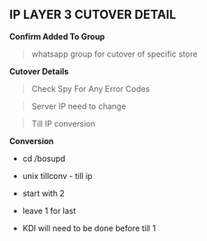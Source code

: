 ## IP LAYER 3 CUTOVER DETAIL ##

**Confirm Added To Group**
> whatsapp group for cutover of specific store  

**Cutover Details**

> Check Spy For Any Error Codes

> Server IP need to change

> Till IP conversion

**Conversion**

 - cd /bosupd
 - unix tillconv - till ip

 - start with 2
 - leave 1 for last
 - KDI will need to be done before till 1
